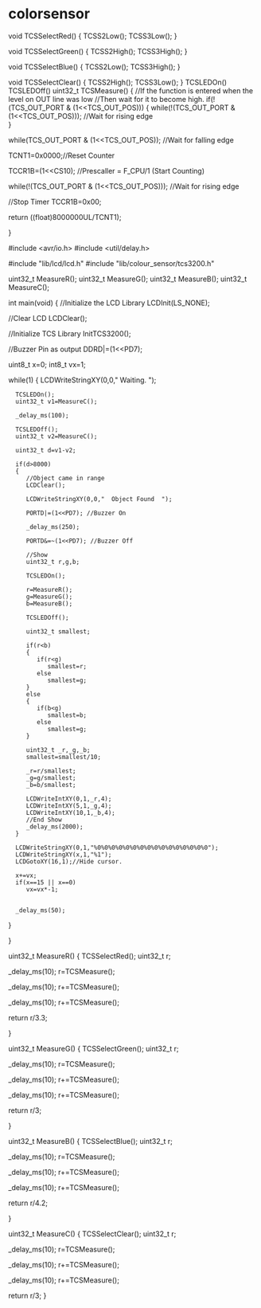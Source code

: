 # colorsensor
void TCSSelectRed()
{
   TCSS2Low();
   TCSS3Low();
}

void TCSSelectGreen()
{
   TCSS2High();
   TCSS3High();
}

void TCSSelectBlue()
{
   TCSS2Low();
   TCSS3High();
}

void TCSSelectClear()
{
   TCSS2High();
   TCSS3Low();
}
TCSLEDOn()
TCSLEDOff()
uint32_t TCSMeasure()
{
   //If the function is entered when the level on OUT line was low
   //Then wait for it to become high.
   if(!(TCS_OUT_PORT & (1<<TCS_OUT_POS)))
   {
      while(!(TCS_OUT_PORT & (1<<TCS_OUT_POS)));   //Wait for rising edge  
   }


   while(TCS_OUT_PORT & (1<<TCS_OUT_POS));   //Wait for falling edge

   TCNT1=0x0000;//Reset Counter

   TCCR1B=(1<<CS10); //Prescaller = F_CPU/1 (Start Counting)

   while(!(TCS_OUT_PORT & (1<<TCS_OUT_POS)));   //Wait for rising edge

   //Stop Timer
   TCCR1B=0x00;

   return ((float)8000000UL/TCNT1);

}

#include <avr/io.h>
#include <util/delay.h>

#include "lib/lcd/lcd.h"
#include "lib/colour_sensor/tcs3200.h"

uint32_t MeasureR();
uint32_t MeasureG();
uint32_t MeasureB();
uint32_t MeasureC();

int main(void)
{
   //Initialize the LCD Library
    LCDInit(LS_NONE);

   //Clear LCD
   LCDClear();

   //Initialize TCS Library
   InitTCS3200();

   //Buzzer Pin as output
   DDRD|=(1<<PD7);


   uint8_t x=0;
   int8_t vx=1;

   while(1)
   {
      LCDWriteStringXY(0,0,"    Waiting.    ");

      TCSLEDOn();
      uint32_t v1=MeasureC();

      _delay_ms(100);

      TCSLEDOff();
      uint32_t v2=MeasureC();

      uint32_t d=v1-v2;

      if(d>8000)
      {
         //Object came in range
         LCDClear();

         LCDWriteStringXY(0,0,"  Object Found  ");

         PORTD|=(1<<PD7); //Buzzer On

         _delay_ms(250);

         PORTD&=~(1<<PD7); //Buzzer Off

         //Show      
         uint32_t r,g,b;

         TCSLEDOn();

         r=MeasureR();
         g=MeasureG();
         b=MeasureB();

         TCSLEDOff();

         uint32_t smallest;

         if(r<b)
         {
            if(r<g)
               smallest=r;
            else
               smallest=g;
         }
         else
         {
            if(b<g)
               smallest=b;
            else
               smallest=g;
         }

         uint32_t _r,_g,_b;
         smallest=smallest/10;

         _r=r/smallest;
         _g=g/smallest;
         _b=b/smallest;

         LCDWriteIntXY(0,1,_r,4);
         LCDWriteIntXY(5,1,_g,4);
         LCDWriteIntXY(10,1,_b,4);
         //End Show        
         _delay_ms(2000);
      }

      LCDWriteStringXY(0,1,"%0%0%0%0%0%0%0%0%0%0%0%0%0%0%0%0");
      LCDWriteStringXY(x,1,"%1");
      LCDGotoXY(16,1);//Hide cursor.

      x+=vx;
      if(x==15 || x==0)
         vx=vx*-1;


      _delay_ms(50);

   }

}

uint32_t MeasureR()
{
   TCSSelectRed();
   uint32_t r;

   _delay_ms(10);
   r=TCSMeasure();

   _delay_ms(10);
   r+=TCSMeasure();

   _delay_ms(10);
   r+=TCSMeasure();

   return r/3.3;

}

uint32_t MeasureG()
{
   TCSSelectGreen();
   uint32_t r;

   _delay_ms(10);
   r=TCSMeasure();

   _delay_ms(10);
   r+=TCSMeasure();

   _delay_ms(10);
   r+=TCSMeasure();

   return r/3;

}

uint32_t MeasureB()
{
   TCSSelectBlue();
   uint32_t r;

   _delay_ms(10);
   r=TCSMeasure();

   _delay_ms(10);
   r+=TCSMeasure();

   _delay_ms(10);
   r+=TCSMeasure();

   return r/4.2;

}

uint32_t MeasureC()
{
   TCSSelectClear();
   uint32_t r;

   _delay_ms(10);
   r=TCSMeasure();

   _delay_ms(10);
   r+=TCSMeasure();

   _delay_ms(10);
   r+=TCSMeasure();

   return r/3;
}
